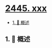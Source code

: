 # [2445. xxx](https://github.com/Tdahuyou/TNotes.leetcode/tree/main/notes/2445.%20xxx)

<!-- region:toc -->

- [1. 📝 概述](#1--概述)

<!-- endregion:toc -->

## 1. 📝 概述
